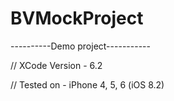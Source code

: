 # BVMockProject

----------Demo project-----------

// XCode Version - 6.2

// Tested on - iPhone 4, 5, 6 (iOS 8.2)
